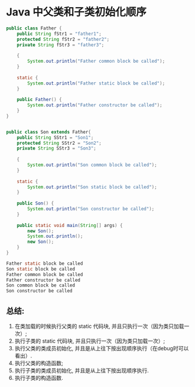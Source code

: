 # Java 中父类和子类初始化顺序

```java
public class Father {
    public String fStr1 = "father1";
    protected String fStr2 = "father2";
    private String fStr3 = "father3";
 
    {
        System.out.println("Father common block be called");
    }
 
    static {
        System.out.println("Father static block be called");
    }
 
    public Father() {
        System.out.println("Father constructor be called");
    }
}
```

```java

public class Son extends Father{
    public String SStr1 = "Son1";
    protected String SStr2 = "Son2";
    private String SStr3 = "Son3";
 
    {
        System.out.println("Son common block be called");
    }
 
    static {
        System.out.println("Son static block be called");
    }
 
    public Son() {
        System.out.println("Son constructor be called");
    }
 
    public static void main(String[] args) {
        new Son();
        System.out.println();
        new Son();
    }
}
```

```java
Father static block be called
Son static block be called
Father common block be called
Father constructor be called
Son common block be called
Son constructor be called
```

## 总结:

1. 在类加载的时候执行父类的 static 代码块, 并且只执行一次（因为类只加载一次）;
2. 执行子类的 static 代码块, 并且只执行一次（因为类只加载一次）;
3. 执行父类的类成员初始化, 并且是从上往下按出现顺序执行（在debug时可以看出）.
4. 执行父类的构造函数;
5. 执行子类的类成员初始化, 并且是从上往下按出现顺序执行.
6. 执行子类的构造函数.